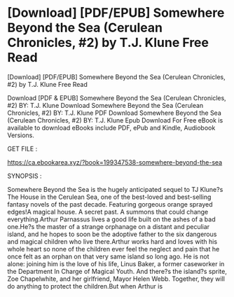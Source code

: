 # [Download] [PDF/EPUB] Somewhere Beyond the Sea (Cerulean Chronicles, #2) by T.J. Klune Free Read
[Download] [PDF/EPUB] Somewhere Beyond the Sea (Cerulean Chronicles, #2) by T.J. Klune Free Read

Download [PDF & EPUB] Somewhere Beyond the Sea (Cerulean Chronicles, #2) BY: T.J. Klune Download Somewhere Beyond the Sea (Cerulean Chronicles, #2) BY: T.J. Klune PDF Download Somewhere Beyond the Sea (Cerulean Chronicles, #2) BY: T.J. Klune Epub Download For Free eBook is available to download eBooks include PDF, ePub and Kindle, Audiobook Versions.

GET FILE :

https://ca.ebookarea.xyz/?book=199347538-somewhere-beyond-the-sea

SYNOPSIS : 

Somewhere Beyond the Sea is the hugely anticipated sequel to TJ Klune?s The House in the Cerulean Sea, one of the best-loved and best-selling fantasy novels of the past decade. Featuring gorgeous orange sprayed edges!A magical house. A secret past. A summons that could change everything.Arthur Parnassus lives a good life built on the ashes of a bad one.He?s the master of a strange orphanage on a distant and peculiar island, and he hopes to soon be the adoptive father to the six dangerous and magical children who live there.Arthur works hard and loves with his whole heart so none of the children ever feel the neglect and pain that he once felt as an orphan on that very same island so long ago. He is not alone: joining him is the love of his life, Linus Baker, a former caseworker in the Department In Charge of Magical Youth. And there?s the island?s sprite, Zoe Chapelwhite, and her girlfriend, Mayor Helen Webb. Together, they will do anything to protect the children.But when Arthur is
